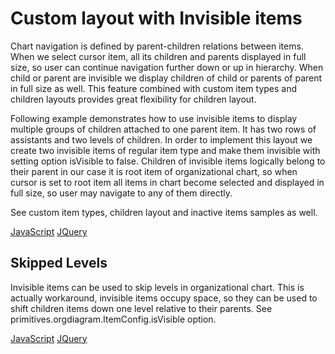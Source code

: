 # Custom layout with Invisible items
Chart navigation is defined by parent-children relations between items. When we select cursor item, all its children and parents displayed in full size, so user can continue navigation further down or up in hierarchy. When child or parent are invisible we display children of child or parents of parent in full size as well. This feature combined with custom item types and children layouts provides great flexibility for children layout.

Following example demonstrates how to use invisible items to display multiple groups of children attached to one parent item. It has two rows of assistants and two levels of children. In order to implement this layout we create two invisible items of regular item type and make them invisible with setting option isVisible to false. Children of invisible items logically belong to their parent in our case it is root item of organizational chart, so when cursor is set to root item all items in chart become selected and displayed in full size, so user may navigate to any of them directly.

See custom item types, children layout and inactive items samples as well. 

[JavaScript](javascript.controls/CaseCustomLayoutWithInvisibleItems.html)
[JQuery](jquery.widgets/CaseCustomLayoutWithInvisibleItems.html)

## Skipped Levels

Invisible items can be used to skip levels in organizational chart. This is actually workaround, invisible items occupy space, so they can be used to shift children items down one level relative to their parents. See primitives.orgdiagram.ItemConfig.isVisible option.

[JavaScript](javascript.controls/CaseSkippedLevels.html)
[JQuery](jquery.widgets/CaseSkippedLevels.html)
